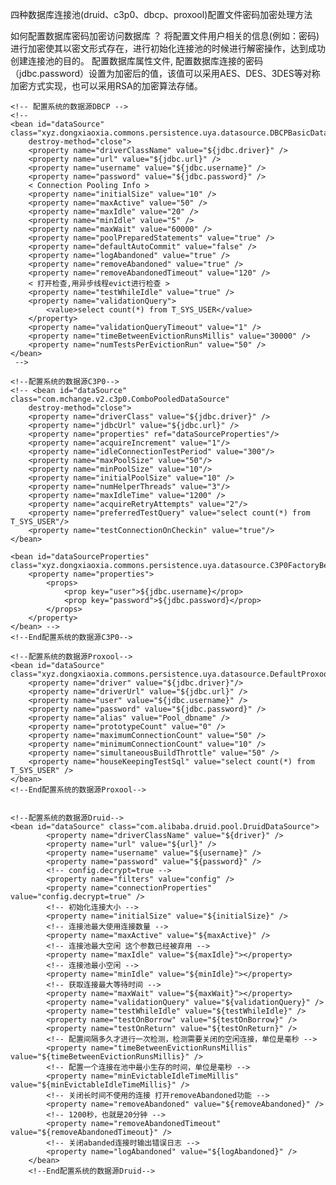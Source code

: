 四种数据库连接池(druid、c3p0、dbcp、proxool)配置文件密码加密处理方法

如何配置数据库密码加密访问数据库 ？
将配置文件用户相关的信息(例如：密码)进行加密使其以密文形式存在，进行初始化连接池的时候进行解密操作，达到成功创建连接池的目的。
配置数据库属性文件, 配置数据库连接的密码（jdbc.password）设置为加密后的值，该值可以采用AES、DES、3DES等对称加密方式实现，也可以采用RSA的加密算法存储。

	<!-- 配置系统的数据源DBCP -->
	<!-- 
	<bean id="dataSource" class="xyz.dongxiaoxia.commons.persistence.uya.datasource.DBCPBasicDataSource"
		destroy-method="close">
		<property name="driverClassName" value="${jdbc.driver}" />
		<property name="url" value="${jdbc.url}" />
		<property name="username" value="${jdbc.username}" />
		<property name="password" value="${jdbc.password}" />
		< Connection Pooling Info >
		<property name="initialSize" value="10" />
		<property name="maxActive" value="50" />
		<property name="maxIdle" value="20" />
		<property name="minIdle" value="5" />
		<property name="maxWait" value="60000" />
		<property name="poolPreparedStatements" value="true" />
		<property name="defaultAutoCommit" value="false" />
		<property name="logAbandoned" value="true" />
		<property name="removeAbandoned" value="true" />
		<property name="removeAbandonedTimeout" value="120" />
		< 打开检查,用异步线程evict进行检查 >
		<property name="testWhileIdle" value="true" />
		<property name="validationQuery">
			<value>select count(*) from T_SYS_USER</value>
		</property>
		<property name="validationQueryTimeout" value="1" />
		<property name="timeBetweenEvictionRunsMillis" value="30000" />
		<property name="numTestsPerEvictionRun" value="50" />
	</bean>
	 -->

	<!--配置系统的数据源C3P0-->
	<!-- <bean id="dataSource" class="com.mchange.v2.c3p0.ComboPooledDataSource"
		destroy-method="close">
		<property name="driverClass" value="${jdbc.driver}" />
		<property name="jdbcUrl" value="${jdbc.url}" />
		<property name="properties" ref="dataSourceProperties"/> 
		<property name="acquireIncrement" value="1"/>  
        <property name="idleConnectionTestPeriod" value="300"/>  
        <property name="maxPoolSize" value="50"/>  
        <property name="minPoolSize" value="10"/>  
        <property name="initialPoolSize" value="10" />  
        <property name="numHelperThreads" value="3"/>  
        <property name="maxIdleTime" value="1200" />  
        <property name="acquireRetryAttempts" value="2"/>  
        <property name="preferredTestQuery" value="select count(*) from T_SYS_USER"/>  
        <property name="testConnectionOnCheckin" value="true"/>
	</bean>
	
	<bean id="dataSourceProperties" class="xyz.dongxiaoxia.commons.persistence.uya.datasource.C3P0FactoryBean">  
        <property name="properties">  
            <props>  
            	<prop key="user">${jdbc.username}</prop>
				<prop key="password">${jdbc.password}</prop>
            </props>  
        </property>  
    </bean> -->
	<!--End配置系统的数据源C3P0-->

	<!--配置系统的数据源Proxool-->
	<bean id="dataSource" class="xyz.dongxiaoxia.commons.persistence.uya.datasource.DefaultProxoolDataSource">
		<property name="driver" value="${jdbc.driver}"/>
		<property name="driverUrl" value="${jdbc.url}" />
		<property name="user" value="${jdbc.username}" />
		<property name="password" value="${jdbc.password}" />
		<property name="alias" value="Pool_dbname" />
		<property name="prototypeCount" value="0" />
		<property name="maximumConnectionCount" value="50" />
		<property name="minimumConnectionCount" value="10" />
		<property name="simultaneousBuildThrottle" value="50" />
		<property name="houseKeepingTestSql" value="select count(*) from T_SYS_USER" />
	</bean>
	<!--End配置系统的数据源Proxool-->
	
	
    <!--配置系统的数据源Druid-->
	<bean id="dataSource" class="com.alibaba.druid.pool.DruidDataSource">
            <property name="driverClassName" value="${driver}" />
            <property name="url" value="${url}" />
            <property name="username" value="${username}" />
            <property name="password" value="${password}" />
            <!-- config.decrypt=true -->
            <property name="filters" value="config" />
            <property name="connectionProperties" value="config.decrypt=true" />
            <!-- 初始化连接大小 -->
            <property name="initialSize" value="${initialSize}" />
            <!-- 连接池最大使用连接数量 -->
            <property name="maxActive" value="${maxActive}" />
            <!-- 连接池最大空闲 这个参数已经被弃用 -->
            <property name="maxIdle" value="${maxIdle}"></property>
            <!-- 连接池最小空闲 -->
            <property name="minIdle" value="${minIdle}"></property>
            <!-- 获取连接最大等待时间 -->
            <property name="maxWait" value="${maxWait}"></property>
            <property name="validationQuery" value="${validationQuery}" />
            <property name="testWhileIdle" value="${testWhileIdle}" />
            <property name="testOnBorrow" value="${testOnBorrow}" />
            <property name="testOnReturn" value="${testOnReturn}" />
            <!-- 配置间隔多久才进行一次检测，检测需要关闭的空闲连接，单位是毫秒 -->
            <property name="timeBetweenEvictionRunsMillis" value="${timeBetweenEvictionRunsMillis}" />
            <!-- 配置一个连接在池中最小生存的时间，单位是毫秒 -->
            <property name="minEvictableIdleTimeMillis" value="${minEvictableIdleTimeMillis}" />
            <!-- 关闭长时间不使用的连接 打开removeAbandoned功能 -->
            <property name="removeAbandoned" value="${removeAbandoned}" />
            <!-- 1200秒，也就是20分钟 -->
            <property name="removeAbandonedTimeout" value="${removeAbandonedTimeout}" />
            <!-- 关闭abanded连接时输出错误日志 -->
            <property name="logAbandoned" value="${logAbandoned}" />
        </bean>
        <!--End配置系统的数据源Druid-->